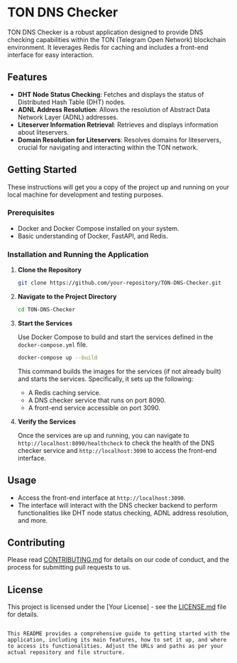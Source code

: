 # TON DNS Checker

TON DNS Checker is a robust application designed to provide DNS checking capabilities within the TON (Telegram Open Network) blockchain environment. It leverages Redis for caching and includes a front-end interface for easy interaction.

## Features

- **DHT Node Status Checking**: Fetches and displays the status of Distributed Hash Table (DHT) nodes.
- **ADNL Address Resolution**: Allows the resolution of Abstract Data Network Layer (ADNL) addresses.
- **Liteserver Information Retrieval**: Retrieves and displays information about liteservers.
- **Domain Resolution for Liteservers**: Resolves domains for liteservers, crucial for navigating and interacting within the TON network.

## Getting Started

These instructions will get you a copy of the project up and running on your local machine for development and testing purposes.

### Prerequisites

- Docker and Docker Compose installed on your system.
- Basic understanding of Docker, FastAPI, and Redis.

### Installation and Running the Application

1. **Clone the Repository**

   ```sh
   git clone https://github.com/your-repository/TON-DNS-Checker.git
   ```

2. **Navigate to the Project Directory**

   ```sh
   cd TON-DNS-Checker
   ```

3. **Start the Services**

   Use Docker Compose to build and start the services defined in the `docker-compose.yml` file.

   ```sh
   docker-compose up --build
   ```

   This command builds the images for the services (if not already built) and starts the services. Specifically, it sets up the following:

   - A Redis caching service.
   - A DNS checker service that runs on port 8090.
   - A front-end service accessible on port 3090.

4. **Verify the Services**

   Once the services are up and running, you can navigate to `http://localhost:8090/healthcheck` to check the health of the DNS checker service and `http://localhost:3090` to access the front-end interface.

## Usage

- Access the front-end interface at `http://localhost:3090`.
- The interface will interact with the DNS checker backend to perform functionalities like DHT node status checking, ADNL address resolution, and more.

## Contributing

Please read [CONTRIBUTING.md](CONTRIBUTING.md) for details on our code of conduct, and the process for submitting pull requests to us.

## License

This project is licensed under the [Your License] - see the [LICENSE.md](LICENSE.md) file for details.
```

This README provides a comprehensive guide to getting started with the application, including its main features, how to set it up, and where to access its functionalities. Adjust the URLs and paths as per your actual repository and file structure.